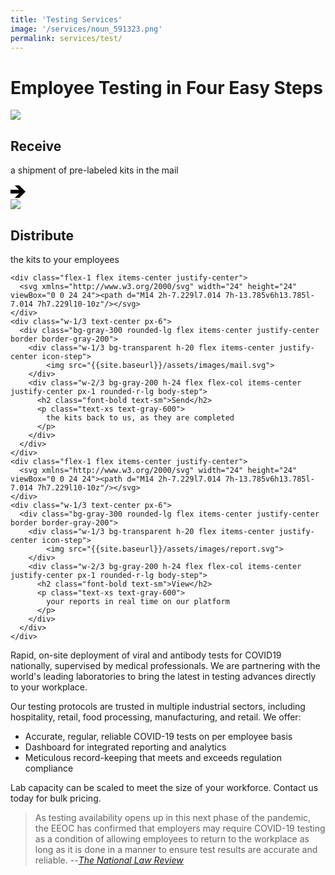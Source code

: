 ```yaml
---
title: 'Testing Services'
image: '/services/noun_591323.png'
permalink: services/test/
---
```


<div class="bg-white">
  <h1 class="mb-4 text-center font-black text-gray-700">Employee Testing in Four Easy Steps</h1>
  <div class="flex">
    <div class="w-1/3 text-center px-6">
      <div class="bg-gray-300 rounded-lg flex items-center justify-center border border-gray-200">
        <div class="w-1/3 bg-transparent h-20 flex items-center justify-center icon-step">
            <img src="{{site.baseurl}}/assets/images/ship.svg">
        </div>
        <div class="w-2/3 bg-gray-200 h-24 flex flex-col items-center justify-center px-1 rounded-r-lg body-step">
          <h2 class="font-bold text-sm">Receive</h2>
          <p class="text-xs text-gray-600">
            a shipment of pre-labeled kits in the mail
          </p>
        </div>
      </div>
    </div>
    <div class="flex-1 flex items-center justify-center">
      <svg xmlns="http://www.w3.org/2000/svg" width="24" height="24" viewBox="0 0 24 24"><path d="M14 2h-7.229l7.014 7h-13.785v6h13.785l-7.014 7h7.229l10-10z"/></svg>
    </div>
    <div class="w-1/3 text-center px-6">
      <div class="bg-gray-300 rounded-lg flex items-center justify-center border border-gray-200">
        <div class="w-1/3 bg-transparent h-20 flex items-center justify-center icon-step">
            <img src="{{site.baseurl}}/assets/images/team.svg">
        </div>
        <div class="w-2/3 bg-gray-200 h-24 flex flex-col items-center justify-center px-1 rounded-r-lg body-step">
          <h2 class="font-bold text-sm">Distribute</h2>
          <p class="text-xs text-gray-600">
            the kits to your employees
          </p>
        </div>
      </div>
    </div>

    <div class="flex-1 flex items-center justify-center">
      <svg xmlns="http://www.w3.org/2000/svg" width="24" height="24" viewBox="0 0 24 24"><path d="M14 2h-7.229l7.014 7h-13.785v6h13.785l-7.014 7h7.229l10-10z"/></svg>
    </div>
    <div class="w-1/3 text-center px-6">
      <div class="bg-gray-300 rounded-lg flex items-center justify-center border border-gray-200">
        <div class="w-1/3 bg-transparent h-20 flex items-center justify-center icon-step">
            <img src="{{site.baseurl}}/assets/images/mail.svg">
        </div>
        <div class="w-2/3 bg-gray-200 h-24 flex flex-col items-center justify-center px-1 rounded-r-lg body-step">
          <h2 class="font-bold text-sm">Send</h2>
          <p class="text-xs text-gray-600">
            the kits back to us, as they are completed
          </p>
        </div>
      </div>
    </div>
    <div class="flex-1 flex items-center justify-center">
      <svg xmlns="http://www.w3.org/2000/svg" width="24" height="24" viewBox="0 0 24 24"><path d="M14 2h-7.229l7.014 7h-13.785v6h13.785l-7.014 7h7.229l10-10z"/></svg>
    </div>
    <div class="w-1/3 text-center px-6">
      <div class="bg-gray-300 rounded-lg flex items-center justify-center border border-gray-200">
        <div class="w-1/3 bg-transparent h-20 flex items-center justify-center icon-step">
            <img src="{{site.baseurl}}/assets/images/report.svg">
        </div>
        <div class="w-2/3 bg-gray-200 h-24 flex flex-col items-center justify-center px-1 rounded-r-lg body-step">
          <h2 class="font-bold text-sm">View</h2>
          <p class="text-xs text-gray-600">
            your reports in real time on our platform
          </p>
        </div>
      </div>
    </div>
  </div>
</div>

Rapid, on-site deployment of viral and antibody tests for COVID19 nationally, supervised by
medical professionals. We are partnering with the world's leading laboratories to bring the
latest in testing advances directly to your workplace.

Our testing protocols are trusted in multiple industrial sectors, including hospitality,
retail, food processing, manufacturing, and retail. We offer:

- Accurate, regular, reliable COVID-19 tests on per employee basis
- Dashboard for integrated reporting and analytics
- Meticulous record-keeping that meets and exceeds regulation compliance

Lab capacity can be scaled to meet the size of your workforce. Contact us today for bulk
pricing.

> As testing availability opens up in this next phase of the pandemic, the EEOC has confirmed
that employers may require COVID-19 testing as a condition of allowing employees to return to
the workplace as long as it is done in a manner to ensure test results are accurate and
reliable. --[*The National Law Review*][1]

[1]: https://web.archive.org/web/20200502161155/https://www.natlawreview.com/article/updated-eeoc-guidance-allows-employee-covid-19-testing
